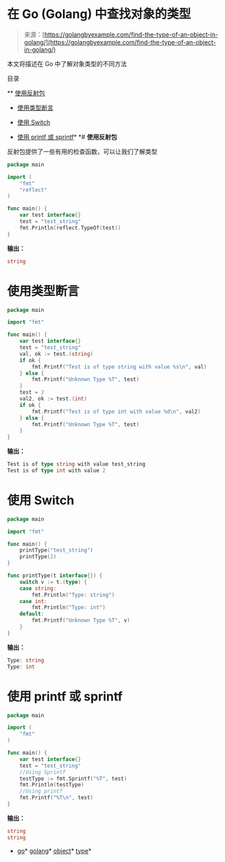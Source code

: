 <!--yml

类别：未分类

日期：2024-10-13 06:05:03

-->

# 在 Go (Golang) 中查找对象的类型

> 来源：[https://golangbyexample.com/find-the-type-of-an-object-in-golang/](https://golangbyexample.com/find-the-type-of-an-object-in-golang/)

本文将描述在 Go 中了解对象类型的不同方法

目录

**   [使用反射包](#Using_Reflect_Package "使用反射包")

+   [使用类型断言](#Using_Type_Assertion "使用类型断言")

+   [使用 Switch](#Using_Switch "使用 Switch")

+   [使用 printf 或 sprintf](#Using_printf_or_sprintf "使用 printf 或 sprintf")*  *# **使用反射包**

反射包提供了一些有用的检查函数，可以让我们了解类型

```go
package main

import (
    "fmt"
    "reflect"
)

func main() {
    var test interface{}
    test = "test_string"
    fmt.Println(reflect.TypeOf(test))
}
```

**输出：**

```go
string
```

# **使用类型断言**

```go
package main

import "fmt"

func main() {
    var test interface{}
    test = "test_string"
    val, ok := test.(string)
    if ok {
        fmt.Printf("Test is of type string with value %s\n", val)
    } else {
        fmt.Printf("Unknown Type %T", test)
    }
    test = 2
    val2, ok := test.(int)
    if ok {
        fmt.Printf("Test is of type int with value %d\n", val2)
    } else {
        fmt.Printf("Unknown Type %T", test)
    }
}
```

**输出：**

```go
Test is of type string with value test_string
Test is of type int with value 2
```

# **使用 Switch**

```go
package main

import "fmt"

func main() {
    printType("test_string")
    printType(2)
}

func printType(t interface{}) {
    switch v := t.(type) {
    case string:
        fmt.Println("Type: string")
    case int:
        fmt.Println("Type: int")
    default:
        fmt.Printf("Unknown Type %T", v)
    }
}
```

**输出：**

```go
Type: string
Type: int
```

# **使用 printf 或 sprintf**

```go
package main

import (
    "fmt"
)

func main() {
    var test interface{}
    test = "test_string"
    //Using Sprintf
    testType := fmt.Sprintf("%T", test)
    fmt.Println(testType)
    //Using printf
    fmt.Printf("%T\n", test)
}
```

**输出：**

```go
string
string
```

+   [go](https://golangbyexample.com/tag/go/)*   [golang](https://golangbyexample.com/tag/golang/)*   [object](https://golangbyexample.com/tag/object/)*   [type](https://golangbyexample.com/tag/type/)*
